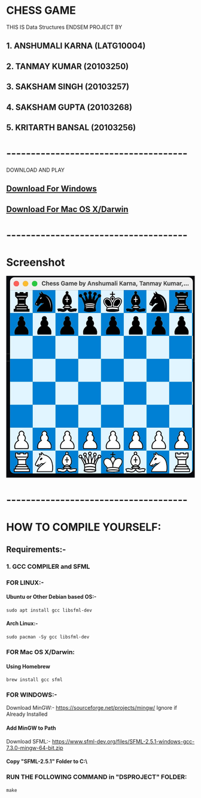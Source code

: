 # CHESS GAME

THIS IS Data Structures ENDSEM PROJECT BY

## 1. ANSHUMALI KARNA (LATG10004)

## 2. TANMAY KUMAR (20103250)

## 3. SAKSHAM SINGH (20103257)

## 4. SAKSHAM GUPTA (20103268)

## 5. KRITARTH BANSAL (20103256)

# -------------------------------------

DOWNLOAD AND PLAY <br/>

##

## [Download For Windows](https://github.com/anshumalivfx/DS-Project/releases/download/chess-game/Chess-Game-v1-Windows.zip)

## [Download For Mac OS X/Darwin](<[Chess-Game-v1-Darwin-arm64.zip](https://github.com/anshumalivfx/DS-Project/releases/download/chess-game/Chess-Game-v1-Darwin-arm64.zip)>)

# -------------------------------------

# Screenshot

<img src="screenshot.jpeg"/>

# -------------------------------------

# HOW TO COMPILE YOURSELF:

## Requirements:-

### 1. GCC COMPILER and SFML

### FOR LINUX:-

#### Ubuntu or Other Debian based OS:-

```console
sudo apt install gcc libsfml-dev
```

#### Arch Linux:-

```console
sudo pacman -Sy gcc libsfml-dev
```

### FOR Mac OS X/Darwin:

#### Using Homebrew

```console
brew install gcc sfml
```

### FOR WINDOWS:-

Download MinGW:- <a href = "[http:/](https://sourceforge.net/projects/mingw/)/">https://sourceforge.net/projects/mingw/</a> Ignore if Already Installed

#### Add MinGW to Path

Download SFML:- <a href="https://www.sfml-dev.org/files/SFML-2.5.1-windows-gcc-7.3.0-mingw-64-bit.zip">https://www.sfml-dev.org/files/SFML-2.5.1-windows-gcc-7.3.0-mingw-64-bit.zip</a>

#### Copy "SFML-2.5.1" Folder to C:\

### RUN THE FOLLOWING COMMAND in "DSPROJECT" FOLDER:

```console
make
```
